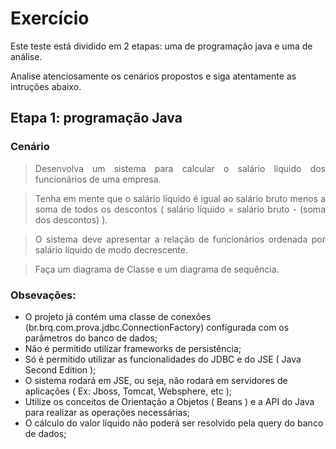# Exercício

Este teste está dividido em 2 etapas: uma de programação java e uma de análise.

Analise atenciosamente os cenários propostos e siga atentamente as intruções abaixo.


## Etapa 1: programação Java

### Cenário

> <p align="justify">Desenvolva um sistema para calcular o salário líquido dos funcionários de uma empresa.</p>


> <p align="justify">Tenha em mente que o salário líquido é igual ao salário bruto menos a soma de todos os descontos ( salário líquido = salário bruto - (soma dos descontos) ).</p>

> <p align="justify">O sistema deve apresentar a relação de funcionários ordenada por salário líquido de modo decrescente.</p>

> <p align="justify">Faça um diagrama de Classe e um diagrama de sequência.</p>

### Obsevações:

- O projeto já contém uma classe de conexões (br.brq.com.prova.jdbc.ConnectionFactory) configurada com os parâmetros do banco de dados;
- Não é permitido utilizar frameworks de persistência;
- Só é permitido utilizar as funcionalidades do JDBC e do JSE ( Java Second Edition );
- O sistema rodará em JSE, ou seja, não rodará em servidores de aplicações ( Ex: Jboss, Tomcat, Websphere, etc );
- Utilize os conceitos de Orientação a Objetos ( Beans ) e a API do Java para realizar as operações necessárias;
- O cálculo do valor líquido não poderá ser resolvido pela query do banco de dados;
